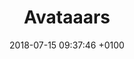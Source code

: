 ---
date: 2018-07-15 09:37:46 +0100
title: Avataaars
description: Create avatar illustrations in Sketch with this free library. Combine clothes, hair, emotions, accesories, and colors.
link: http://www.avataaars.com
site: Avataaars
category:
- Illustration
type: Resource
preview: avataaars.png
resource-type: 
- _resource-types/illustrations.md
---